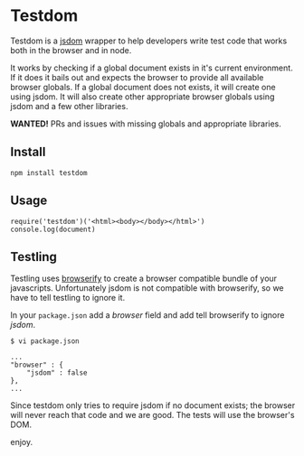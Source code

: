 # Testdom

Testdom is a [jsdom](https://github.com/tmpvar/jsdom) wrapper to help developers write test code that works both in the browser and in node.

It works by checking if a global document exists in it's current environment. If it does it bails out and expects the browser to provide all available browser globals. If a global document does not exists, it will create one using jsdom. It will also create other appropriate browser globals using jsdom and a few other libraries.

**WANTED!** PRs and issues with missing globals and appropriate libraries.

## Install

    npm install testdom

## Usage

    require('testdom')('<html><body></body></html>')
    console.log(document)

## Testling

Testling uses [browserify](http://browserify.org/) to create a browser compatible bundle of your javascripts. Unfortunately jsdom is not compatible with browserify, so we have to tell testling to ignore it.

In your <code>package.json</code> add a *browser* field and add tell browserify to ignore *jsdom*.

    $ vi package.json
    
    ...
    "browser" : {
        "jsdom" : false
    },
    ...

Since testdom only tries to require jsdom if no document exists; the browser will never reach that code and we are good. The tests will use the browser's DOM.

enjoy.